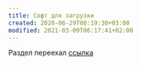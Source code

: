 ```yaml
---
title: Софт для загрузки
created: 2020-06-29T00:19:30+03:00
modified: 2021-03-09T06:17:41+02:00
---
```


Раздел переехал [ссылка](/software)